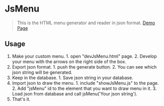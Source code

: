 # JsMenu
> This is the HTML menu generator and reader in json format. [Demo Page](http://www.hadimozaffari/jmenu)

## Usage
1. Make your custom menu.
       1. open "devJsMenu.html" page.
       2. Develop your menu with the arrows on the right side of the box.
2. Export json format.
       1. push the generate button.
       2. You can see which json string will be generated.
3. Keep in the database.
       1. Save json string in your database.
4. Import json to draw the menu.
       1. include "showJsMenu.js" to the <HEAD> page.
       2. Add "jsMenu" id to the element that you want to draw menu in it.
       3. Load json from database and call jsMenu('Your json string').
5. That's it.


